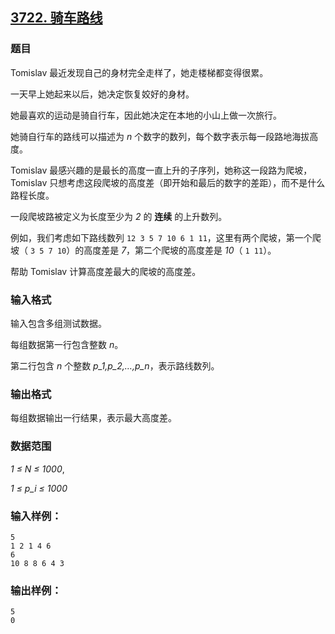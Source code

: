 ## [3722. 骑车路线](https://www.acwing.com/problem/content/3725/)

### 题目

Tomislav 最近发现自己的身材完全走样了，她走楼梯都变得很累。

一天早上她起来以后，她决定恢复姣好的身材。

她最喜欢的运动是骑自行车，因此她决定在本地的小山上做一次旅行。

她骑自行车的路线可以描述为 *n* 个数字的数列，每个数字表示每一段路地海拔高度。

Tomislav 最感兴趣的是最长的高度一直上升的子序列，她称这一段路为爬坡，Tomislav 只想考虑这段爬坡的高度差（即开始和最后的数字的差距），而不是什么路程长度。

一段爬坡路被定义为长度至少为 *2* 的 **连续** 的上升数列。

例如，我们考虑如下路线数列 `12 3 5 7 10 6 1 11`，这里有两个爬坡，第一个爬坡（ `3 5 7 10`）的高度差是 *7*，第二个爬坡的高度差是 *10*（ `1 11`）。

帮助 Tomislav 计算高度差最大的爬坡的高度差。

### 输入格式

输入包含多组测试数据。

每组数据第一行包含整数 *n*。

第二行包含 *n* 个整数 *p_1,p_2,…,p_n*，表示路线数列。

### 输出格式

每组数据输出一行结果，表示最大高度差。

### 数据范围

*1 ≤ N ≤ 1000*,

*1 ≤ p_i ≤ 1000*

### 输入样例：

```
5
1 2 1 4 6
6
10 8 8 6 4 3
```

### 输出样例：

```
5
0
```
